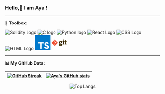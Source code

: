### Hello,👋 I am Aya ! 

---
 **🧰 Toolbox:**

<img src="https://cdn.worldvectorlogo.com/logos/solidity.svg" alt="Solidity Logo" width="50" height="50"/> <img src="https://cdn.worldvectorlogo.com/logos/c-1.svg" alt="C logo" width="50" height="50"/> <img src="https://cdn.worldvectorlogo.com/logos/python-4.svg" alt="Python logo" width="50" height="50" />  <img src="https://cdn.worldvectorlogo.com/logos/react-2.svg" alt="React Logo" width="50" height="50" />  <img src="https://cdn.worldvectorlogo.com/logos/css-3.svg" alt="CSS Logo" width="50" height="50" />  <img src="https://cdn.worldvectorlogo.com/logos/html-1.svg" alt="HTML Logo" width="50" height="50" /> 
<img height="50" src="https://raw.githubusercontent.com/github/explore/80688e429a7d4ef2fca1e82350fe8e3517d3494d/topics/typescript/typescript.png">
<img height="50" src="https://raw.githubusercontent.com/github/explore/80688e429a7d4ef2fca1e82350fe8e3517d3494d/topics/git/git.png">

---

 **📊 My GitHub Data:**


| [![GitHub Streak](https://streak-stats.demolab.com?user=ayabelarbi&theme=shadow-purple&border_radius=2&card_width=496)](https://git.io/streak-stats) |[![Aya's GitHub stats](https://github-readme-stats.vercel.app/api?username=ayabelarbi&count_private=true&show_icons=true&theme=midnight-purple&hide_border=true)](#!)|
|---|---|


<div id="github_stats" align="center">

![Top Langs](https://github-readme-stats.vercel.app/api/top-langs/?username=ayabelarbi&layout=compact&theme=vision-friendly-dark&hide_border=true)

</div>
